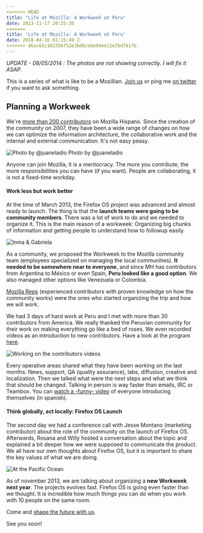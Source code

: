 ```yaml
---
<<<<<<< HEAD
title: "Life at Mozilla: A Workweek at Peru"
date: 2013-11-17 20:25:36
=======
title: 'Life at Mozilla: A Workweek at Peru'
date: 2018-04-16 01:15:49 Z
>>>>>>> d6ac61c10235bf52e3bd6cebe94ee12e7bd7817b
---
```


*UPDATE - 08/05/2014 : The photos are not showing correctly. I will fix it ASAP.*

This is a series of what is like to be a Mozillian. [Join us](http://mozilla-hispano.org/participa) or ping me [on twitter](http://twitter.com/fjaguero) if you want to ask something.

## Planning a Workweek

We're [more than 200 contributors](https://www.mozilla-hispano.org/documentacion/Colaboradores) on Mozilla Hispano. Since the creation of the community on 2007, they have been a wide range of changes on how we can optimize the information architecture, the collaborative work and the internal and external communication. It's not easy peasy.

![Photo by @juaneladio](https://dl.dropboxusercontent.com/s/y0s0okm00ytsx0i/workeek-todos.jpg)
Photo by @juaneladio

Anyone can join Mozilla, it is a meritocracy. The more you contribute, the more responsibilities you can have (if you want). People are collaborating, it is not a fixed-time workday.

#### Work less but work better

At the time of March 2013, the Firefox OS project was advanced and almost ready to launch. The thing is that the **launch teams were going to be community members**. There was a lot of work to do and we needed to organize it. This is the main reason of a workweek: Organizing big chunks of information and getting people to understand how to followup easily.

![Inma & Gabriela](https://dl.dropboxusercontent.com/s/1r1gfs01xc3hvup/workweek-paratodos.jpg)

As a community, we proposed the Workweek to the Mozilla community team (employees specialized on managing the local communities). **It needed to be somewhere near to everyone**, and since MH has contributors from Argentina to México or even Spain, **Peru looked like a good option**. We also managed other options like Venezuela or Colombia.

[Mozilla Reps](https://reps.mozilla.org/) (experienced contributors with proven knowledge on how the community works) were the ones who started organizing the trip and how we will work.

We had 3 days of hard work at Peru and I met with more than 30 contributors from America. We really thanked the Peruvian community for their work on making everything go like a bed of roses. We even recorded videos as an introduction to new contributors. Have a look at the program [here](https://www.mozilla-hispano.org/documentacion/Mozilla_Hispano_Work_Week_2013).

![Working on the contributors videos](https://dl.dropboxusercontent.com/s/q14i6wzm3ziceki/workweek-videowip.jpg?dl=1&token_hash=AAF_Jp0TPic2HD31ttxH-pr9jIB5TUtfUIxk1sI9nrXx1Q)

Every operative areas shared what they have been working on the last months: News, support, QA (quality assurance), labs, diffusion, creative and localization. Then we talked what were the next steps and what we think that should be changed. Talking in person is way faster than emails, IRC or Teambox. You can [watch a -funny- video](https://www.youtube.com/watch?v=YZC9rZEvonQ) of everyone introducing themselves (in spanish).


#### Think globally, act locally: Firefox OS Launch

The second day we had a conference call with Jesse Montano (marketing contributor) about the role of the community on the launch of Firefox OS. Afterwards, Rosana and Willy hosted a conversation about the topic and explained a bit deeper how we were supposed to communicate the product. We all have our own thoughts about Firefox OS, but it is important to share the key values of what we are doing.


![At the Pacific Ocean](https://dl.dropboxusercontent.com/s/4qgxz5dl3gao7dj/workweek-playa.jpg?dl=1&token_hash=AAE70RynM4NSEOLMmE2XEzUbLJ31cxu-Y0upKy9HUzGcOA)

As of november 2013, we are talking about organizing a **new Workweek next year**. The projects evolves fast. Firefox OS is going even faster than we thought. It is incredible how much things you can do when you work with 10 people on the same room.

Come and [shape the future with us](http://mozilla-hispano.org/participa).

See you soon!
